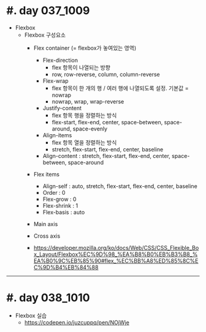 #. day 037_1009
===============
* Flexbox
    * Flexbox 구성요소
        * Flex container (= flexbox가 놓여있는 영역)
            * Flex-direction
                * flex 항목이 나열되는 방향
                * row, row-reverse, column, column-reverse
            * Flex-wrap
                * flex 항목이 한 개의 행 / 여러 행에 나열되도록 설정. 기본값 = nowrap
                * nowrap, wrap, wrap-reverse
            * Justify-content
                * flex 항목 행을 정렬하는 방식
                * flex-start, flex-end, center, space-between, space-around, space-evenly
            * Align-items
                * flex 항목 열을 정렬하는 방식
                * stretch, flex-start, flex-end, center, baseline
            * Align-content : stretch, flex-start, flex-end, center, space-between, space-around
        * Flex items
            * Align-self : auto, stretch, flex-start, flex-end, center, baseline
            * Order : 0
            * Flex-grow : 0
            * Flex-shrink : 1
            * Flex-basis : auto

        * Main axis
        * Cross axis
        * https://developer.mozilla.org/ko/docs/Web/CSS/CSS_Flexible_Box_Layout/Flexbox%EC%9D%98_%EA%B8%B0%EB%B3%B8_%EA%B0%9C%EB%85%90#flex_%EC%BB%A8%ED%85%8C%EC%9D%B4%EB%84%88

------------------------------------------
#. day 038_1010
===============
* Flexbox 실습
    * https://codepen.io/juzcuppq/pen/NOjWje
